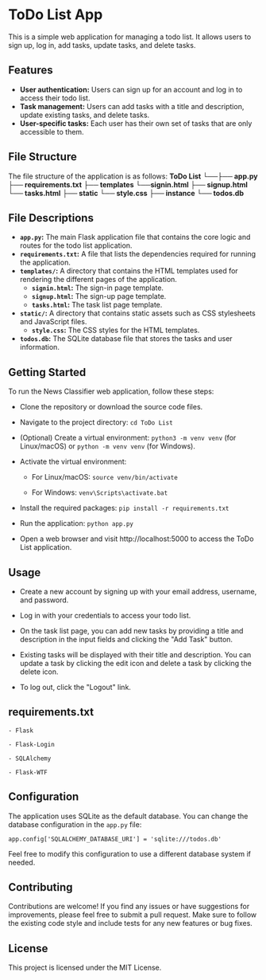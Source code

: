 # ToDo List App

This is a simple web application for managing a todo list. It allows users to sign up, log in, add tasks, update tasks, and delete tasks.

## Features

- **User authentication:** Users can sign up for an account and log in to access their todo list.
- **Task management:** Users can add tasks with a title and description, update existing tasks, and delete tasks.
- **User-specific tasks:** Each user has their own set of tasks that are only accessible to them.

## File Structure

The file structure of the application is as follows:
  **ToDo List**
        **└──├── app.py** 
		   **├── requirements.txt** 
		   **├── templates** 
		     **└──signin.html** 
			 **├── signup.html** 
			 **└── tasks.html** 
		   **├── static** 
			 **└── style.css** 
		   **├──  instance**
			 **└── todos.db** 

## File Descriptions

-   **`app.py`:** The main Flask application file that contains the core logic and routes for the todo list application.
-   **`requirements.txt`:** A file that lists the dependencies required for running the application.
-   **`templates/`:** A directory that contains the HTML templates used for rendering the different pages of the application.
    -   **`signin.html`:** The sign-in page template.
    -   **`signup.html`:** The sign-up page template.
    -   **`tasks.html`:** The task list page template.
-   **`static/`:** A directory that contains static assets such as CSS stylesheets and JavaScript files.
    -   **`style.css`:** The CSS styles for the HTML templates.
-   **`todos.db`:** The SQLite database file that stores the tasks and user information.

## Getting Started

To run the News Classifier web application, follow these steps:

* Clone the repository or download the source code files.
*  Navigate to the project directory: ```cd ToDo List```

* (Optional) Create a virtual environment: ```python3 -m venv venv``` (for Linux/macOS) or ```python -m venv venv``` (for Windows).

* Activate the virtual environment:

     * For Linux/macOS: ```source venv/bin/activate```

     * For Windows: ```venv\Scripts\activate.bat```

* Install the required packages: ```pip install -r requirements.txt```

* Run the application: ```python app.py```

* Open a web browser and visit http://localhost:5000 to access the ToDo List application.
## Usage
* Create a new account by signing up with your email address, username, and password.
    
* Log in with your credentials to access your todo list.
    
* On the task list page, you can add new tasks by providing a title and description in the input fields and clicking the "Add Task" button.
    
* Existing tasks will be displayed with their title and description. You can update a task by clicking the edit icon and delete a task by clicking the delete icon.
    
*  To log out, click the "Logout" link.


## requirements.txt
```
- Flask

- Flask-Login

- SQLAlchemy

- Flask-WTF
```


## Configuration

The application uses SQLite as the default database. You can change the database configuration in the `app.py` file:

```app.config['SQLALCHEMY_DATABASE_URI'] = 'sqlite:///todos.db'```

Feel free to modify this configuration to use a different database system if needed.

## Contributing

Contributions are welcome! If you find any issues or have suggestions for improvements, please feel free to submit a pull request. Make sure to follow the existing code style and include tests for any new features or bug fixes.

## License

This project is licensed under the MIT License. 
